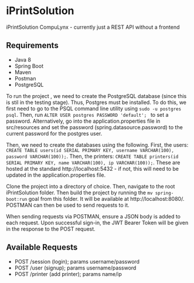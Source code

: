 # iPrintSolution
iPrintSolution CompuLynx - currently just a REST API without a frontend

## Requirements
- Java 8
- Spring Boot
- Maven
- Postman
- PostgreSQL



To run the project , we need to create the PostgreSQL database (since this is stil in the testing stage). Thus, Postgres must be installed. To do this, we first need to go to the PSQL command line utility using ```sudo -u postgres psql```. Then, run ```ALTER USER postgres PASSWORD 'default'; ``` to set a password. Alternatively, go into the application.properties file in src/resources and set the password (spring.datasource.password) to the current password for the postgres user.

Then, we need to create the databases using the following. First, the users:
```CREATE TABLE users(id SERIAL PRIMARY KEY, username VARCHAR(100), password VARCHAR(100));```. Then, the printers:
```CREATE TABLE printers(id SERIAL PRIMARY KEY, name VARCHAR(100), ip VARCHAR(100));```. These are hosted at the standard http://localhost:5432 - if not, this will need to be updated in the application.properties file.

Clone the project into a directory of choice. Then, navigate to the root iPrintSolution folder. Then build the project by running the ```mv spring-boot:run``` goal from this folder. It will be available at http://localhost:8080/. POSTMAN can then be used to send requests to it.

When sending requests via POSTMAN, ensure a JSON body is added to each request. Upon successful sign-in, the JWT Bearer Token will be given in the response to the POST request.

## Available Requests
- POST /session (login); params username/password
- POST /user (signup); params username/password
- POST /printer (add printer); params name/ip
